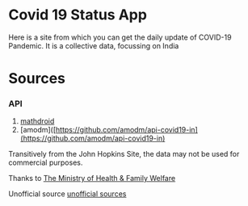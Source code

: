 # Covid 19 Status App

Here is a site from which you can get the daily update of COVID-19 Pandemic. It is a collective data, focussing on India

# Sources

### API

1. [mathdroid](<[https://github.com/mathdroid/covid-19-api](https://github.com/mathdroid/covid-19-api)>)
2. [amodm]([https://github.com/amodm/api-covid19-in](https://github.com/amodm/api-covid19-in)

Transitively from the John Hopkins Site, the data may not be used for commercial purposes.

Thanks to
[The Ministry of Health & Family Welfare](https://www.mohfw.gov.in/)

Unofficial source
[unofficial sources](https://api.rootnet.in/covid19-in/unofficial/sources)
